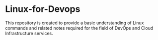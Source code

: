# Linux-for-Devops
This repository is created to provide a basic understanding of Linux commands and related notes required for the field of DevOps and Cloud Infrastructure services.

